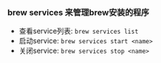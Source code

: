 ### brew services 来管理brew安装的程序

- 查看service列表:  `brew services list`
- 启动service:  `brew services start <name>`
- 关闭service:   `brew services stop <name>`